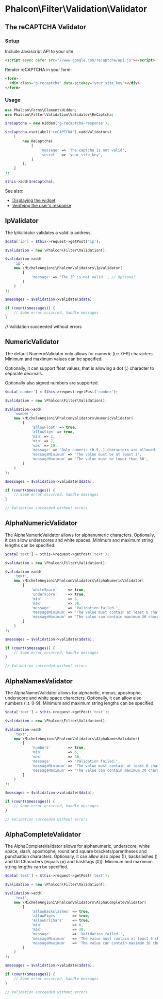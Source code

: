 # Phalcon\Filter\Validation\Validator

## The reCAPTCHA Validator

### Setup

Include Javascript API to your site:

```html
<script async defer src="//www.google.com/recaptcha/api.js"></script>
```

Render reCAPTCHA in your form:

```html
<form>
  <div class="g-recaptcha" data-sitekey="your_site_key"></div>
</form>
```

### Usage

```php
use Phalcon\Forms\Element\Hidden;
use Phalcon\Filter\Validation\Validator\ReCaptcha;

$reCaptcha = new Hidden('g-recaptcha-response');

$reCaptcha->setLabel('reCAPTCHA')->addValidators(
    [
        new ReCaptcha(
            [
                'message' => 'The captcha is not valid',
                'secret'  => 'your_site_key',
            ]
        ),
    ]
);

$this->add($reCaptcha);
```

See also:

- [Displaying the widget](https://developers.google.com/recaptcha/docs/display)
- [Verifying the user's response](https://developers.google.com/recaptcha/docs/verify)

## IpValidator

The IpValidator validates a valid ip address.

```php
$data['ip'] = $this->request->getPost('ip');

$validation = new \Phalcon\Filter\Validation();

$validation->add(
    'ip',
    new \MicheleAngioni\PhalconValidators\IpValidator(
        [
            'message' => 'The IP is not valid.', // Optional
        ]
    )
);

$messages = $validation->validate($data);

if (count($messages)) {
    // Some error occurred, handle messages
}
```

// Validation succeeded without errors

## NumericValidator

The default NumericValidator only allows for numeric (i.e. 0-9) characters.
Minimum and maximum values can be specified.

Optionally, it can support float values, that is allowing a dot (.) character to separate decimals.

Optionally also signed numbers are supported.

```php
$data['number'] = $this->request->getPost('number');

$validation = new \Phalcon\Filter\Validation();

$validation->add(
    'number',
    new \MicheleAngioni\PhalconValidators\NumericValidator(
        [
            'allowFloat' => true,                                        // Optional, default: false
            'allowSign' => true,                                         // Optional, default: false
            'min' => 2,                                                  // Optional
            'min' => 2,                                                  // Optional
            'max' => 50,                                                 // Optional
            'message' => 'Only numeric (0-9,.) characters are allowed.', // Optional
            'messageMinimum' => 'The value must be at least 2',          // Optional
            'messageMaximum' => 'The value must be lower than 50',       // Optional
        ]
    )
);

$messages = $validation->validate($data);

if (count($messages)) {
    // Some error occurred, handle messages
}

// Validation succeeded without errors
```

## AlphaNumericValidator

The AlphaNumericValidator allows for alphanumeric characters. Optionally, it can allow underscores and white spaces.
Minimum and maximum string lengths can be specified.

```php
$data['text'] = $this->request->getPost('text');

$validation = new \Phalcon\Filter\Validation();

$validation->add(
    'text',
    new \MicheleAngioni\PhalconValidators\AlphaNumericValidator(
        [
            'whiteSpace'     => true,                                            // Optional, default false
            'underscore'     => true,                                            // Optional, default false
            'min'            => 6,                                               // Optional
            'max'            => 30,                                              // Optional
            'message'        => 'Validation failed.',                            // Optional
            'messageMinimum' => 'The value must contain at least 6 characters.', // Optional
            'messageMaximum' => 'The value can contain maximum 30 characters.',  // Optional
        ]
    )
);

$messages = $validation->validate($data);

if (count($messages)) {
    // Some error occurred, handle messages
}

// Validation succeeded without errors
```

## AlphaNamesValidator

The AlphaNamesValidator allows for alphabetic, menus, apostrophe, underscore and white space characters.
Optionally, it can allow also numbers (i.t. 0-9).
Minimum and maximum string lengths can be specified.

```php
$data['text'] = $this->request->getPost('text');

$validation = new \Phalcon\Filter\Validation();

$validation->add(
    'text',
    new \MicheleAngioni\PhalconValidators\AlphaNamesValidator(
        [
            'numbers'        => true,                                            // Optional, default false
            'min'            => 6,                                               // Optional
            'max'            => 30,                                              // Optional
            'message'        => 'Validation failed.',                            // Optional
            'messageMinimum' => 'The value must contain at least 6 characters.', // Optional
            'messageMaximum' => 'The value can contain maximum 30 characters.',  // Optional
        ]
    )
);

$messages = $validation->validate($data);

if (count($messages)) {
    // Some error occurred, handle messages
}

// Validation succeeded without errors
```

## AlphaCompleteValidator

The AlphaCompleteValidator allows for alphanumeric, underscore, white space, slash, apostrophe, round and square brackets/parentheses and punctuation characters.
Optionally, it can allow also pipes (|), backslashes (\) and Url Characters (equals (=) and hashtags (#)).
Minimum and maximum string lengths can be specified.

```php
$data['text'] = $this->request->getPost('text');

$validation = new \Phalcon\Filter\Validation();

$validation->add(
    'text',
    new \MicheleAngioni\PhalconValidators\AlphaCompleteValidator(
        [
            'allowBackslashes' => true,                                            // Optional
            'allowPipes'       => true,                                            // Optional
            'allowUrlChars'    => true,                                            // Optional
            'min'              => 6,                                               // Optional
            'max'              => 30,                                              // Optional
            'message'          => 'Validation failed.',                            // Optional
            'messageMinimum'   => 'The value must contain at least 6 characters.', // Optional
            'messageMaximum'   => 'The value can contain maximum 30 characters.',  // Optional
        ]
    )
);

$messages = $validation->validate($data);

if (count($messages)) {
    // Some error occurred, handle messages
}

// Validation succeeded without errors
```
